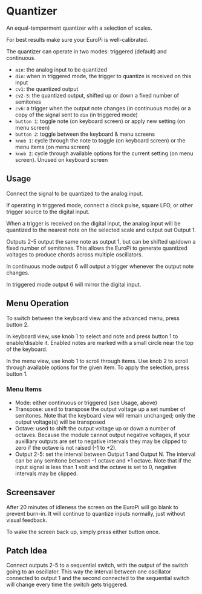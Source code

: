 # Quantizer

An equal-temperment quantizer with a selection of scales.

For best results make sure your EuroPi is well-calibrated.

The quantizer can operate in two modes: triggered (default)
and continuous.

- `ain`: the analog input to be quantized
- `din`: when in triggered mode, the trigger to quantize is
  received on this input
- `cv1`: the quantized output
- `cv2-5`: the quantized output, shifted up or down a fixed
  number of semitones
- `cv6`: a trigger when the output note changes (in continuous
  mode) or a copy of the signal sent to `din` (in triggered mode)
- `button 1`: toggle note (on keyboard screen) or apply new
  setting (on menu screen)
- `button 2`: toggle between the keyboard & menu screens
- `knob 1`: cycle through the note to toggle (on keyboard
  screen) or the menu items (on menu screen)
- `knob 2`: cycle through available options for the current
  setting (on menu screen). Unused on keyboard screen


## Usage

Connect the signal to be quantized to the analog input.

If operating in triggered mode, connect a clock pulse, 
square LFO, or other trigger source to the digital input.

When a trigger is received on the digital input, the analog input
will be quantized to the nearest note on the selected scale and
output out Output 1.

Outputs 2-5 output the same note as output 1, but can be shifted
up/down a fixed number of semitones.  This allows the EuroPi to
generate quantized voltages to produce chords across multiple
oscillators.

In continuous mode output 6 will output a trigger whenever the
output note changes.

In triggered mode output 6 will mirror the digital input.


## Menu Operation

To switch between the keyboard view and the advanced menu, press
button 2.

In keyboard view, use knob 1 to select and note and press
button 1 to enable/disable it.  Enabled notes are marked
with a small circle near the top of the keyboard.

In the menu view, use knob 1 to scroll through items.  Use
knob 2 to scroll through available options for the given
item.  To apply the selection, press button 1.


### Menu Items

- Mode: either continuous or triggered (see Usage, above)
- Transpose: used to transpose the output voltage up a set
  number of semitones. Note that the keyboard view will remain
  unchanged; only the output voltage(s) will be transposed
- Octave: used to shift the output voltage up or down a number
  of octaves.  Because the module cannot output negative
  voltages, if your auxilliary outputs are set to negative
  intervals they may be clipped to zero if the octave is not
  raised (-1 to +2).
- Output 2-5: set the interval between Output 1 and Output N.
  The interval can be any semitone between -1 octave and +1
  octave.  Note that if the input signal is less than 1 volt
  and the octave is set to 0, negative intervals may be
  clipped.


## Screensaver

After 20 minutes of idleness the screen on the EuroPi will go blank
to prevent burn-in.  It will continue to quantize inputs normally,
just without visual feedback.

To wake the screen back up, simply press either button once.


## Patch Idea

Connect outputs 2-5 to a sequential switch, with the output of
the switch going to an oscillator.  This way the interval
between one oscillator connected to output 1 and the second
connected to the sequential switch will change every time the
switch gets triggered.